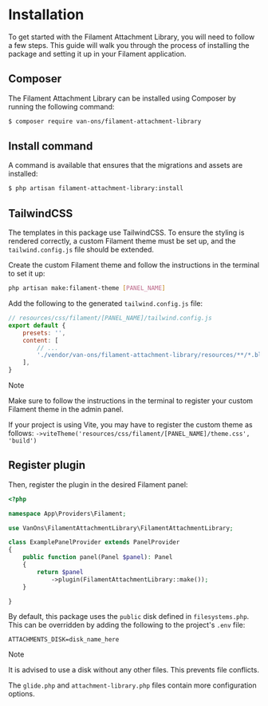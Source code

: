 # Installation

To get started with the Filament Attachment Library, you will need to follow a few steps. This guide will walk you through
the process of installing the package and setting it up in your Filament application.

## Composer

The Filament Attachment Library can be installed using Composer by running the following command:
```bash
$ composer require van-ons/filament-attachment-library
```

## Install command

A command is available that ensures that the migrations and assets are installed:

```bash
$ php artisan filament-attachment-library:install
```

## TailwindCSS

The templates in this package use TailwindCSS. To ensure the styling is rendered correctly, a custom Filament
theme must be set up, and the `tailwind.config.js` file should be extended.

Create the custom Filament theme and follow the instructions in the terminal to set it up:

```bash
php artisan make:filament-theme [PANEL_NAME]
```

Add the following to the generated `tailwind.config.js` file:

```javascript
// resources/css/filament/[PANEL_NAME]/tailwind.config.js
export default {
    presets: '',
    content: [
        // ...
        './vendor/van-ons/filament-attachment-library/resources/**/*.blade.php',
    ],
}
```

> [!NOTE]
> Make sure to follow the instructions in the terminal to register your custom Filament theme in the admin panel.
>
> If your project is using Vite, you may have to register the custom theme as follows:
> `->viteTheme('resources/css/filament/[PANEL_NAME]/theme.css', 'build')`

## Register plugin

Then, register the plugin in the desired Filament panel:

```php
<?php

namespace App\Providers\Filament;

use VanOns\FilamentAttachmentLibrary\FilamentAttachmentLibrary;

class ExamplePanelProvider extends PanelProvider
{
    public function panel(Panel $panel): Panel
    {
        return $panel
            ->plugin(FilamentAttachmentLibrary::make());
    }

}
```

By default, this package uses the `public` disk defined in `filesystems.php`. This can be overridden by adding the following
to the project's `.env` file:

```env
ATTACHMENTS_DISK=disk_name_here
```

> [!NOTE]
> It is advised to use a disk without any other files. This prevents file conflicts.

The `glide.php` and `attachment-library.php` files contain more configuration options.
